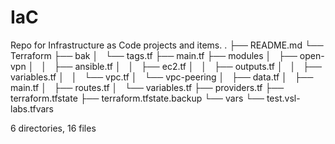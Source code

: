 # IaC
Repo for Infrastructure as Code projects and items.
.
├── README.md
└── Terraform
    ├── bak
    │   └── tags.tf
    ├── main.tf
    ├── modules
    │   ├── open-vpn
    │   │   ├── ansible.tf
    │   │   ├── ec2.tf
    │   │   ├── outputs.tf
    │   │   ├── variables.tf
    │   │   └── vpc.tf
    │   └── vpc-peering
    │       ├── data.tf
    │       ├── main.tf
    │       ├── routes.tf
    │       └── variables.tf
    ├── providers.tf
    ├── terraform.tfstate
    ├── terraform.tfstate.backup
    └── vars
        └── test.vsl-labs.tfvars

6 directories, 16 files
